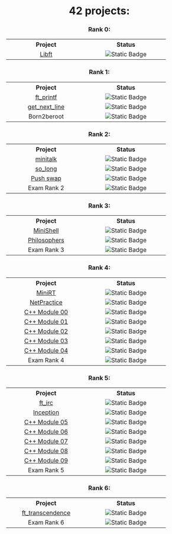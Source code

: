 <h1 align="center">42 projects:</h1>

<h3 align="center">Rank 0:</h3>
<table align="center">
  <tr>
    <th width="200">Project</th>
    <th width="200">Status</th>
  </tr>
  <tr>
    <td align="center"><a href="https://github.com/pabloojdr/Libft">Libft</td>
    <td align="center"><img alt="Static Badge" src="https://img.shields.io/badge/112-100-orange"></td>
  </tr>
</table>

<h3 align="center">Rank 1:</h3>
<table align="center">
  <tr>
    <th width="200">Project</th>
    <th width="200">Status</th>
  </tr>
  <tr>
    <td align="center"><a href="https://github.com/pabloojdr/ft_printf">ft_printf</td>
    <td align="center"><img alt="Static Badge" src="https://img.shields.io/badge/100-100-orange"></td>
  </tr>
  <tr>
    <td align="center"><a href="https://github.com/pabloojdr/get_next_line">get_next_line</td>
    <td align="center"><img alt="Static Badge" src="https://img.shields.io/badge/112-100-orange"></td>
  </tr>
  <tr>
    <td align="center">Born2beroot</td>
    <td align="center"><img alt="Static Badge" src="https://img.shields.io/badge/125-100-orange"></td>
  </tr>
</table>

<h3 align="center">Rank 2:</h3>
<table align="center">
  <tr>
    <th width="200">Project</th>
    <th width="200">Status</th>
  </tr>
  <tr>
    <td align="center"><a href="https://github.com/pabloojdr/minitalk">minitalk</td>
    <td align="center"><img alt="Static Badge" src="https://img.shields.io/badge/125-100-yellow"></td>
  </tr>
  <tr>
    <td align="center"><a href="">so_long</a></td>
    <td align="center"><img alt="Static Badge" src="https://img.shields.io/badge/n%2Fa-100-yellow"></td>
  </tr>
  <tr>
    <td align="center"><a href="">Push swap</td>
    <td align="center"><img alt="Static Badge" src="https://img.shields.io/badge/n%2Fa-100-yellow"></td>
  </tr>
  <tr>
    <td align="center">Exam Rank 2</td>
    <td align="center"><img alt="Static Badge" src="https://img.shields.io/badge/n%2Fa-100-purple"></td>
  </tr>
</table>

<h3 align="center">Rank 3:</h3>
<table align="center">
  <tr>
    <th width="200">Project</th>
    <th width="200">Status</th>
  </tr>
  <tr>
    <td align="center"><a href="">MiniShell</td>
    <td align="center"><img alt="Static Badge" src="https://img.shields.io/badge/n%2Fa-100-yellow"></td>
  </tr>
  <tr>
    <td align="center"><a href="">Philosophers</td>
    <td align="center"><img alt="Static Badge" src="https://img.shields.io/badge/n%2Fa-100-yellow"></td>
  </tr>
  <tr>
    <td align="center">Exam Rank 3</td>
    <td align="center"><img alt="Static Badge" src="https://img.shields.io/badge/n%2Fa-100-purple"></td>
  </tr>
</table>

<h3 align="center">Rank 4:</h3>
<table align="center">
  <tr>
    <th width="200">Project</th>
    <th width="200">Status</th>
  </tr>
  <tr>
    <td align="center"><a href="">MiniRT</td>
    <td align="center"><img alt="Static Badge" src="https://img.shields.io/badge/n%2Fa-100-yellow"></td>
  </tr>
  <tr>
    <td align="center"><a href="">NetPractice</td>
    <td align="center"><img alt="Static Badge" src="https://img.shields.io/badge/n%2Fa-100-yellow"></td>
  </tr>
  <tr>
    <td align="center"><a href="">C++ Module 00</td>
    <td align="center"><img alt="Static Badge" src="https://img.shields.io/badge/n%2Fa-100-yellow"></td>
  </tr>
  <tr>
    <td align="center"><a href="">C++ Module 01</td>
    <td align="center"><img alt="Static Badge" src="https://img.shields.io/badge/n%2Fa-100-yellow"></td>
  </tr>
  <tr>
    <td align="center"><a href="">C++ Module 02</td>
    <td align="center"><img alt="Static Badge" src="https://img.shields.io/badge/n%2Fa-100-yellow"></td>
  </tr>
  <tr>
    <td align="center"><a href="">C++ Module 03</td>
    <td align="center"><img alt="Static Badge" src="https://img.shields.io/badge/n%2Fa-100-yellow"></td>
  </tr>
  <tr>
    <td align="center"><a href="">C++ Module 04</td>
    <td align="center"><img alt="Static Badge" src="https://img.shields.io/badge/n%2Fa-100-yellow"></td>
  </tr>
  <tr>
    <td align="center">Exam Rank 4</td>
    <td align="center"><img alt="Static Badge" src="https://img.shields.io/badge/n%2Fa-100-purple"></td>
  </tr>
</table>

<h3 align="center">Rank 5:</h3>
<table align="center">
  <tr>
    <th width="200">Project</th>
    <th width="200">Status</th>
  </tr>
  <tr>
    <td align="center"><a href="">ft_irc</td>
    <td align="center"><img alt="Static Badge" src="https://img.shields.io/badge/n%2Fa-100-yellow"></td>
  </tr>
  <tr>
    <td align="center"><a href="">Inception</td>
    <td align="center"><img alt="Static Badge" src="https://img.shields.io/badge/n%2Fa-100-yellow"></td>
  </tr>
  <tr>
    <td align="center"><a href="">C++ Module 05</td>
    <td align="center"><img alt="Static Badge" src="https://img.shields.io/badge/n%2Fa-100-yellow"></td>
  </tr>
  <tr>
    <td align="center"><a href="">C++ Module 06</td>
    <td align="center"><img alt="Static Badge" src="https://img.shields.io/badge/n%2Fa-100-yellow"></td>
  </tr>
  <tr>
    <td align="center"><a href="">C++ Module 07</td>
    <td align="center"><img alt="Static Badge" src="https://img.shields.io/badge/n%2Fa-100-yellow"></td>
  </tr>
  <tr>
    <td align="center"><a href="">C++ Module 08</td>
    <td align="center"><img alt="Static Badge" src="https://img.shields.io/badge/n%2Fa-100-yellow"></td>
  </tr>
  <tr>
    <td align="center"><a href="">C++ Module 09</td>
    <td align="center"><img alt="Static Badge" src="https://img.shields.io/badge/n%2Fa-100-yellow"></td>
  </tr>
  <tr>
    <td align="center">Exam Rank 5</td>
    <td align="center"><img alt="Static Badge" src="https://img.shields.io/badge/n%2Fa-100-purple"></td>
  </tr>
</table>

<h3 align="center">Rank 6:</h3>
<table align="center">
  <tr>
    <th width="200">Project</th>
    <th width="200">Status</th>
  </tr>
  <tr>
    <td align="center"><a href="">ft_transcendence</td>
    <td align="center"><img alt="Static Badge" src="https://img.shields.io/badge/n%2Fa-100-yellow"></td>
  </tr>
  <tr>
    <td align="center">Exam Rank 6</td>
    <td align="center"><img alt="Static Badge" src="https://img.shields.io/badge/n%2Fa-100-purple"></td>
  </tr>
</table>
